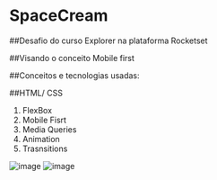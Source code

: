 # SpaceCream

##Desafio do curso Explorer na plataforma Rocketset

##Visando o conceito Mobile first

##Conceitos e tecnologias usadas:

##HTML/ CSS

<ol>
  <li>FlexBox</li>
  <li>Mobile Fisrt</li>
  <li>Media Queries</li>
  <li> Animation</li>
  <li>Trasnsitions</li>
</ol>

![image](https://user-images.githubusercontent.com/6127742/204687472-8292511d-bdc0-44a3-af26-9d08c26011fe.png) ![image](https://user-images.githubusercontent.com/6127742/204688214-0def0fdc-1d80-407a-a70d-e9289915bc6d.png)

